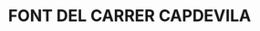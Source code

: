 ---
layout: test
title:  "FONT DEL CARRER CAPDEVILA"
collections: ["patrimoni-arquitectonic", "bcin-previstos-cbp"]
coordinates:
  - group1:
        - [1.459691308353239, 42.359044629882661]
        - [1.459702062838516, 42.359052369514842]
        - [1.459734183125866, 42.359023909861065]
        - [1.459723693373468, 42.359017663028844]
        - [1.459691308353239, 42.359044629882661]
---